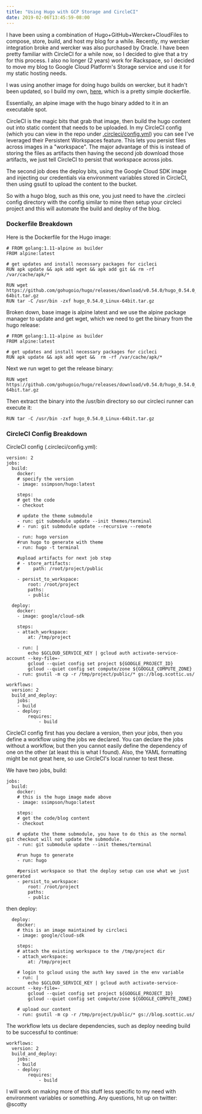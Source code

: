 ```yaml
---
title: "Using Hugo with GCP Storage and CircleCI"
date: 2019-02-06T13:45:59-08:00
---
```


I have been using a combination of Hugo+GitHub+Wercker+CloudFiles to compose, store, build, and host my blog for a while.  Recently, my wercker integration broke and wercker was also purchased by Oracle.  I have been pretty familiar with CircleCI for a while now, so I decided to give that a try for this process.  I also no longer (2 years) work for Rackspace, so I decided to move my blog to Google Cloud Platform's Storage service and use it for my static hosting needs.  

I was using another image for doing hugo builds on wercker, but it hadn't been updated, so I build my own, [here](https://github.com/sasimpson/hugo), which is a pretty simple dockerfile.

Essentially, an alpine image with the hugo binary added to it in an executable spot.  

CircleCI is the magic bits that grab that image, then build the hugo content out into static content that needs to be uploaded.  In my CircleCI config (which you can view in the repo under [.circleci/config.yml](https://github.com/sasimpson/blog/blob/master/.circleci/config.yml)) you can see I've leveraged their Persistent Workspaces feature.  This lets you persist files across images in a "workspace".  The major advantage of this is instead of storing the files as artifacts then having the second job download those artifacts, we just tell CircleCI to persist that workspace across jobs.  

The second job does the deploy bits, using the Google Cloud SDK image and injecting our credentials via environment variables stored in CircleCI, then using gsutil to upload the content to the bucket.  

So with a hugo blog, such as this one, you just need to have the .circleci config directory with the config similar to mine then setup your circleci project and this will automate the build and deploy of the blog.  

### Dockerfile Breakdown

Here is the Dockerfile for the Hugo image:

    # FROM golang:1.11-alpine as builder
    FROM alpine:latest

    # get updates and install necessary packages for cicleci
    RUN apk update && apk add wget && apk add git && rm -rf /var/cache/apk/*

    RUN wget https://github.com/gohugoio/hugo/releases/download/v0.54.0/hugo_0.54.0_Linux-64bit.tar.gz
    RUN tar -C /usr/bin -zxf hugo_0.54.0_Linux-64bit.tar.gz

Broken down, base image is alpine latest and we use the alpine package manager to update and get wget, which we need to get the binary from the hugo release:

    # FROM golang:1.11-alpine as builder
    FROM alpine:latest

    # get updates and install necessary packages for cicleci
    RUN apk update && apk add wget &&  rm -rf /var/cache/apk/*

Next we run wget to get the release binary:

    RUN wget https://github.com/gohugoio/hugo/releases/download/v0.54.0/hugo_0.54.0_Linux-64bit.tar.gz

Then extract the binary into the /usr/bin directory so our circleci runner can execute it:

    RUN tar -C /usr/bin -zxf hugo_0.54.0_Linux-64bit.tar.gz

### CircleCI Config Breakdown

CircleCI config (.circleci/config.yml):

    version: 2
    jobs:
      build:
        docker:
        # specify the version
        - image: ssimpson/hugo:latest

        steps:
        # get the code
        - checkout

        # update the theme submodule
        - run: git submodule update --init themes/terminal
        # - run: git submodule update --recursive --remote

        - run: hugo version
        #run hugo to generate with theme
        - run: hugo -t terminal

        #upload artifacts for next job step
        # - store_artifacts:
        #     path: /root/project/public

        - persist_to_workspace:
            root: /root/project
            paths:
            - public
    
      deploy:
        docker:
        - image: google/cloud-sdk
        
        steps:
        - attach_workspace:
            at: /tmp/project

        - run: | 
            echo $GCLOUD_SERVICE_KEY | gcloud auth activate-service-account --key-file=-
            gcloud --quiet config set project ${GOOGLE_PROJECT_ID}
            gcloud --quiet config set compute/zone ${GOOGLE_COMPUTE_ZONE}
        - run: gsutil -m cp -r /tmp/project/public/* gs://blog.scottic.us/

    workflows:
      version: 2
      build_and_deploy:
        jobs:
        - build
        - deploy:
            requires:
                - build

CircleCI config first has you declare a version, then your jobs, then you define a workflow using the jobs we declared.  You can declare the jobs without a workflow, but then you cannot easily define the dependency of one on the other (at least this is what I found).  Also, the YAML formatting might be not great here, so use CircleCI's local runner to test these.

We have two jobs, build:

    jobs:
      build:
        docker:
        # this is the hugo image made above
        - image: ssimpson/hugo:latest

        steps:
        # get the code/blog content
        - checkout

        # update the theme submodule, you have to do this as the normal git checkout will not update the submodule.
        - run: git submodule update --init themes/terminal

        #run hugo to generate
        - run: hugo

        #persist workspace so that the deploy setup can use what we just generated
        - persist_to_workspace:
            root: /root/project
            paths:
            - public
    
then deploy:

      deploy:
        docker:
        # this is an image maintained by circleci
        - image: google/cloud-sdk
        
        steps:
        # attach the existing workspace to the /tmp/project dir
        - attach_workspace:
            at: /tmp/project

        # login to gcloud using the auth key saved in the env variable
        - run: | 
            echo $GCLOUD_SERVICE_KEY | gcloud auth activate-service-account --key-file=-
            gcloud --quiet config set project ${GOOGLE_PROJECT_ID}
            gcloud --quiet config set compute/zone ${GOOGLE_COMPUTE_ZONE}

        # upload our content
        - run: gsutil -m cp -r /tmp/project/public/* gs://blog.scottic.us/

The workflow lets us declare dependencies, such as deploy needing build to be successful to continue:

    workflows:
      version: 2
      build_and_deploy:
        jobs:
        - build
        - deploy:
            requires:
                - build

I will work on making more of this stuff less specific to my need with environment variables or something.  Any questions, hit up on twitter: @scotty